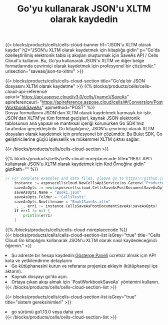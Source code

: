 ﻿---
title:  Go'yu kullanarak JSON'u XLTM olarak kaydedin
description:  JSON formatındaki dosyayı XLTM formatındaki dosya olarak kaydetmek için Go için Aspose.Cells Cloud SDK'yı kullanma.
kwords: Excel, Save JSON as XLTM, REST, Go
howto: How to save JSON as XLTM using Aspose.Cells Cloud Go library.
---
{{< blocks/products/cells/cells-cloud-banner h1="JSON\'u XLTM olarak kaydet" h2="JSON\'u XLTM olarak kaydetmek için kitaplığa gidin" p="Go\'da özelleştirilmiş elektronik tablo iş akışları oluşturmak için SaveAs API / Cells Cloud\'u kullanın. Bu, Go\'yu kullanarak JSON\'u XLTM ve diğer belge formatlarında çevrimiçi olarak kaydetmek için profesyonel bir çözümdür." urlsection="saveas/json-to-xltm/" >}}

{{< blocks/products/cells/cells-cloud-section title="Go\'da bir JSON dosyasını XLTM olarak kaydetme" >}}
{{% blocks/products/cells/cells-cloud-api-reference apiurl="https://api.aspose.cloud/v3.0/cells/{name}/SaveAs" apireferenceurl="https://apireference.aspose.cloud/cells/#/Conversion/PostWorkbookSaveAs" apimethod="POST" %}}
<br/>
Dosya formatlarını JSON'dan XLTM olarak kaydetmek karmaşık bir iştir. JSON'dan XLTM'ye tüm format geçişleri, kaynak JSON elektronik tablosunun ana yapısal ve mantıksal içeriği korunurken Go SDK'mız tarafından gerçekleştirilir. Go kitaplığımız, JSON'u çevrimiçi olarak XLTM dosyaları olarak kaydetmek için profesyonel bir çözümdür. Bu Bulut SDK, Go geliştiricilerine güçlü işlevsellik ve mükemmel XLTM çıktısı sağlar.

{{< /blocks/products/cells/cells-cloud-section >}}

{{% blocks/products/cells/cells-cloud-noreplacecode title="REST API\'i kullanarak JSON\'u XLTM olarak kaydetmek için Kod Örneğine gidin" gistPath="" %}}
  
```go
// For complete examples and data files, please go to https://github.com/aspose-cells-cloud/aspose-cells-cloud-go/
    instance := asposecellscloud.NewCellsApiService(os.Getenv("ProductClientId"), os.Getenv("ProductClientSecret"))
    saveAsOpts := new(asposecellscloud.CellsSaveAsPostDocumentSaveAsOpts)
    saveAsOpts.Name = "Book1.json"
    saveAsOpts.Folder = "CellsTests"
    saveAsOpts.Newfilename = "Book1SaveAs.xltm"
    _, _, err1 := instance.CellsSaveAsPostDocumentSaveAs(saveAsOpts)
    if err1 != nil {
	    println(err1)
    }
```
  
{{% /blocks/products/cells/cells-cloud-noreplacecode %}}
<br/>
{{< blocks/products/cells/cells-cloud-section-list isGrey="true" title="Cells Cloud Go kitaplığını kullanarak JSON\'u XLTM olarak nasıl kaydedeceğinizi öğrenin." >}}
<li> Şu adreste bir hesap kaydedin:<a href="https://dashboard.aspose.cloud/">Gösterge Paneli</a> ücretsiz almak için API kota ve yetkilendirme detaylarını</li>
<li>Go kütüphanesini kurun ve referansı projenize ekleyin (kütüphaneyi içe aktarın).</li>
<li>Kaynak dosyayı go'da açın.</li>
<li>Ortaya çıkan akışı almak için `PostWorkbookSaveAs` yöntemini kullanın.</li>
{{< /blocks/products/cells/cells-cloud-section-list >}}

{{< blocks/products/cells/cells-cloud-section-list isGrey="true" title="sistem gereksinimleri" >}}
<li>go sürümü go1.13.0 veya daha yeni</li>
{{< /blocks/products/cells/cells-cloud-section-list >}}
